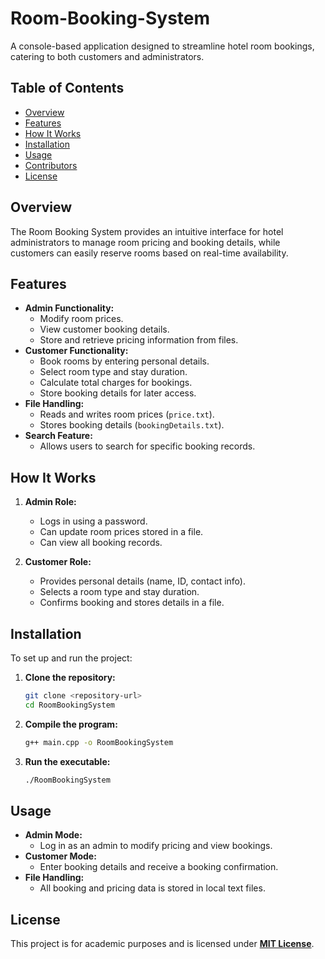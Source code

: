 # Room-Booking-System
A console-based application designed to streamline hotel room bookings, catering to both customers and administrators.

## **Table of Contents**
- [Overview](#overview)
- [Features](#features)
- [How It Works](#how-it-works)
- [Installation](#installation)
- [Usage](#usage)
- [Contributors](#contributors)
- [License](#license)

## **Overview**  
The Room Booking System provides an intuitive interface for hotel administrators to manage room pricing and booking details, while customers can easily reserve rooms based on real-time availability.

## **Features**  
- **Admin Functionality:**
  - Modify room prices.
  - View customer booking details.
  - Store and retrieve pricing information from files.
- **Customer Functionality:**
  - Book rooms by entering personal details.
  - Select room type and stay duration.
  - Calculate total charges for bookings.
  - Store booking details for later access.
- **File Handling:**
  - Reads and writes room prices (`price.txt`).
  - Stores booking details (`bookingDetails.txt`).
- **Search Feature:**
  - Allows users to search for specific booking records.

## **How It Works**  
1. **Admin Role:**
   - Logs in using a password.
   - Can update room prices stored in a file.
   - Can view all booking records.

2. **Customer Role:**
   - Provides personal details (name, ID, contact info).
   - Selects a room type and stay duration.
   - Confirms booking and stores details in a file.

## **Installation**  
To set up and run the project:  
1. **Clone the repository:**  
   ```bash
   git clone <repository-url>
   cd RoomBookingSystem
   ```
2. **Compile the program:**  
   ```bash
   g++ main.cpp -o RoomBookingSystem
   ```
3. **Run the executable:**  
   ```bash
   ./RoomBookingSystem
   ```

## **Usage**  
- **Admin Mode:**  
  - Log in as an admin to modify pricing and view bookings.  
- **Customer Mode:**  
  - Enter booking details and receive a booking confirmation.  
- **File Handling:**  
  - All booking and pricing data is stored in local text files.


## **License**  
This project is for academic purposes and is licensed under **[MIT License](LICENSE)**.
